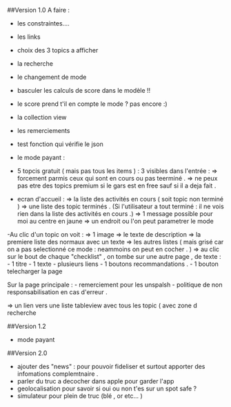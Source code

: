 ##Version 1.0
A faire :  
- les constraintes.... 
- les links 
- choix des 3 topics a afficher 
- la recherche 
- le changement de mode
- basculer les calculs de score dans le modèle !!  
- le score prend t'il en compte le mode ? pas encore :)
- la collection view 
- les remerciements 
- test fonction qui vérifie le json 
- le mode payant :   

 - 5 topcis gratuit ( mais pas tous les items ) : 3 visibles dans l'entrée : 
        => forcement parmis ceux qui sont en cours ou pas teerminé . 
        => ne peux pas etre des topics premium si le gars est en free sauf si il a deja fait . 
 

- ecran d'accueil : 
    => la liste des activités en cours ( soit topic non terminé )
    => une liste des topic terminés . (Si l'utilisateur a tout terminé : il ne vois rien dans la liste des activités en cours .)
    => 1 message possible pour moi au centre en jaune 
    => un endroit ou l'on peut parametrer le mode

-Au clic d'un topic on voit : 
    => 1 image 
    => le texte de description 
    => la premiere liste des normaux avec un texte 
    => les autres listes ( mais grisé car on a pas selectionné ce mode : neammoins on peut en cocher . )
    => au clic sur le bout de chaque "checklist" , on tombe sur une autre page , de texte : 
        - 1 titre 
        - 1 texte 
        - plusieurs liens 
        - 1 boutons recommandations . 
        - 1 bouton telecharger la page 

Sur la page principale : 
    - remerciement pour les unspalsh 
    - politique de non responsabilisation en cas d'erreur . 
    
    
=> un lien vers une liste tableview avec tous les topic ( avec zone d recherche 
    
##Version 1.2
- mode payant

##Version 2.0
- ajouter des "news" : pour pouvoir fideliser et surtout apporter des infomations complemtnaire . 
- parler du truc a decocher dans apple pour garder l'app 
- geolocalisation pour savoir si oui ou non t'es sur un spot safe ? 
- simulateur pour plein de truc (blé , or etc... )
